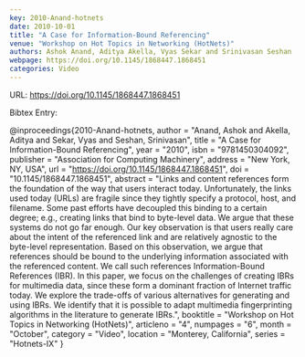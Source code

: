 ```yaml
---
key: 2010-Anand-hotnets
date: 2010-10-01
title: "A Case for Information-Bound Referencing"
venue: "Workshop on Hot Topics in Networking (HotNets)"
authors: Ashok Anand, Aditya Akella, Vyas Sekar and Srinivasan Seshan
webpage: https://doi.org/10.1145/1868447.1868451
categories: Video
---
```


URL: https://doi.org/10.1145/1868447.1868451

Bibtex Entry:

@inproceedings{2010-Anand-hotnets,
    author = "Anand, Ashok and Akella, Aditya and Sekar, Vyas and Seshan, Srinivasan",
    title = "A Case for Information-Bound Referencing",
    year = "2010",
    isbn = "9781450304092",
    publisher = "Association for Computing Machinery",
    address = "New York, NY, USA",
    url = "https://doi.org/10.1145/1868447.1868451",
    doi = "10.1145/1868447.1868451",
    abstract = "Links and content references form the foundation of the way that users interact today. Unfortunately, the links used today (URLs) are fragile since they tightly specify a protocol, host, and filename. Some past efforts have decoupled this binding to a certain degree; e.g., creating links that bind to byte-level data. We argue that these systems do not go far enough. Our key observation is that users really care about the intent of the referenced link and are relatively agnostic to the byte-level representation. Based on this observation, we argue that references should be bound to the underlying information associated with the referenced content. We call such references Information-Bound References (IBR). In this paper, we focus on the challenges of creating IBRs for multimedia data, since these form a dominant fraction of Internet traffic today. We explore the trade-offs of various alternatives for generating and using IBRs. We identify that it is possible to adapt multimedia fingerprinting algorithms in the literature to generate IBRs.",
    booktitle = "Workshop on Hot Topics in Networking (HotNets)",
    articleno = "4",
    numpages = "6",
    month = "October",
    category = "Video",
    location = "Monterey, California",
    series = "Hotnets-IX"
}

